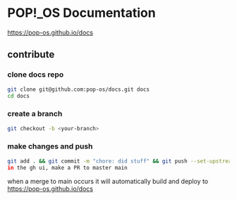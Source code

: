 # POP!_OS Documentation

https://pop-os.github.io/docs


## contribute
### clone docs repo

```bash
git clone git@github.com:pop-os/docs.git docs
cd docs
```

### create a branch

```bash
git checkout -b <your-branch>
```
### make changes and push <your-branch>

```bash
git add . && git commit -m "chore: did stuff" && git push --set-upstream origin <your-branch>
in the gh ui, make a PR to master main
```

when a merge to main occurs it will automatically build and deploy to https://pop-os.github.io/docs